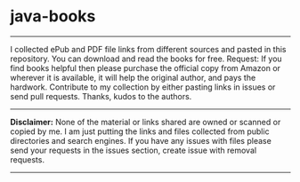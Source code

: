 # java-books
---

I collected ePub and PDF file links from different sources and pasted in this repository. You can download and read the books for free. Request: If you find books helpful then please purchase the official copy from Amazon or wherever it is available, it will help the original author, and pays the hardwork. Contribute to my collection by either pasting links in issues or send pull requests. Thanks, kudos to the authors.

---


**Disclaimer:** None of the material or links shared are owned or scanned or copied by me. I am just putting the links and files collected from public directories and search engines. If you have any issues with files please send your requests in the issues section, create issue with removal requests.

---

